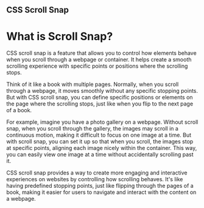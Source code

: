 ## CSS Scroll Snap

# What is Scroll Snap?

CSS scroll snap is a feature that allows you to control how elements behave when you scroll through a webpage or container. It helps create a smooth scrolling experience with specific points or positions where the scrolling stops.

Think of it like a book with multiple pages. Normally, when you scroll through a webpage, it moves smoothly without any specific stopping points. But with CSS scroll snap, you can define specific positions or elements on the page where the scrolling stops, just like when you flip to the next page of a book.

For example, imagine you have a photo gallery on a webpage. Without scroll snap, when you scroll through the gallery, the images may scroll in a continuous motion, making it difficult to focus on one image at a time. But with scroll snap, you can set it up so that when you scroll, the images stop at specific points, aligning each image nicely within the container. This way, you can easily view one image at a time without accidentally scrolling past it.

CSS scroll snap provides a way to create more engaging and interactive experiences on websites by controlling how scrolling behaves. It's like having predefined stopping points, just like flipping through the pages of a book, making it easier for users to navigate and interact with the content on a webpage.
